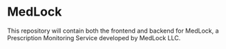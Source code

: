 # MedLock
This repository will contain both the frontend and backend for MedLock, a Prescription Monitoring Service developed by MedLock LLC. 


